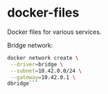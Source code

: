 # docker-files
Docker files for various services.


Bridge network:
```bash
docker network create \
 --driver=bridge \
 --subnet=10.42.0.0/24 \
 --gateway=10.42.0.1 \
dbridge```
